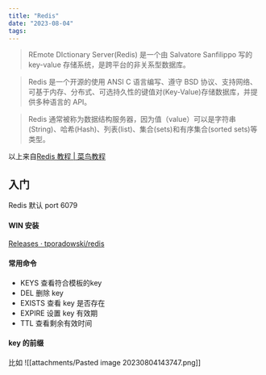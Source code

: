 ```yaml
---
title: "Redis"
date: "2023-08-04"
tags:
---
```


> REmote DIctionary Server(Redis) 是一个由 Salvatore Sanfilippo 写的 key-value 存储系统，是跨平台的非关系型数据库。

> Redis 是一个开源的使用 ANSI C 语言编写、遵守 BSD 协议、支持网络、可基于内存、分布式、可选持久性的键值对(Key-Value)存储数据库，并提供多种语言的 API。

> Redis 通常被称为数据结构服务器，因为值（value）可以是字符串(String)、哈希(Hash)、列表(list)、集合(sets)和有序集合(sorted sets)等类型。

以上来自[Redis 教程 | 菜鸟教程](https://www.runoob.com/redis/redis-tutorial.html)



## 入门

Redis 默认 port 6079
#### WIN 安装
[Releases · tporadowski/redis](https://github.com/tporadowski/redis/releases)

#### 常用命令

- KEYS 查看符合模板的key
- DEL 删除 key
- EXISTS 查看 key 是否存在
- EXPIRE 设置 key 有效期
- TTL 查看剩余有效时间

#### key 的前缀

比如
![[attachments/Pasted image 20230804143747.png]]
